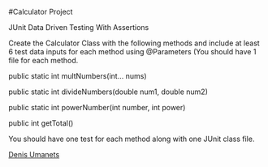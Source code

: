 #Calculator Project

JUnit Data Driven Testing With Assertions

Create the Calculator Class with the following methods and include at least 6 test data inputs for each method using @Parameters (You should have 1 file for each method.

public static int multNumbers(int... nums)

public static int divideNumbers(double num1, double num2)

public static int powerNumber(int number, int power)

public int getTotal()

You should have one test for each method along with one JUnit class file.

[Denis Umanets](http://sqasolution.com)
